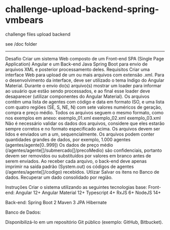 # challenge-upload-backend-spring-vmbears
challenge files upload backend

see /doc folder



__________________________

Desafio
	Criar um sistema Web composto de um Front-end SPA (Single Page Application) Angular e um Back-end Java Spring Boot para envio de arquivos XML e posterior processamento deles.
Requisitos
Criar uma interface Web para upload de um ou mais arquivos com extensão .xml.
Para o desenvolvimento da interface, deve ser utilizado o tema Indigo do Angular Material.
Durante o envio do(s) arquivo(s) mostrar um loader para informar ao usuário que estão sendo processados, e ao final esse loader deve desaparecer (utilizar componentes do Angular Material).
Os arquivos contêm uma lista de agentes com código e data em formato ISO, e uma lista com quatro regiões (SE, S, NE, N) com sete valores numéricos de geração, compra e preço médio.
Todos os arquivos seguem o mesmo formato, como nos exemplos em anexo:
exemplo_01.xml
exemplo_02.xml
exemplo_03.xml
Não é necessário validar os dados dos arquivos, considere que eles estarão sempre corretos e no formato especificado acima.
Os arquivos devem ser lidos e enviados um a um, sequencialmente.
Os arquivos podem conter quantidades grandes de dados, por exemplo, 1.000 agentes (agentes/agente[0..999])
Os dados de preço médio (/agentes/agente[]/submercado[]/precoMedio) são confidenciais, portanto devem ser removidos ou substituídos por valores em branco antes de serem enviados.
Ao receber cada arquivo, o back-end deve apenas imprimir na saída padrão (System.out) os códigos de agentes (/agentes/agente[]/codigo) recebidos.
Utlizar 
Salvar os itens no Banco de dados.
Recuperar um dado consolidado por região.


Instruções
Criar o sistema utilizando as seguintes tecnologias base:
Front-end:
Angular 12+
Angular Material 12+
Typescript 4+
RxJS 6+
NodeJS 14+

Back-end:
Spring Boot 2 
Maven 3
JPA
Hibernate

Banco de Dados:

Disponibilizá-lo em um repositório Git público (exemplo: GitHub, Bitbucket).
